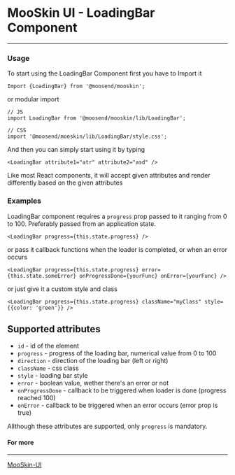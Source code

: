 # MooSkin UI - LoadingBar Component

___

### Usage

To start using the LoadingBar Component first you have to Import it

```
Import {LoadingBar} from '@moosend/mooskin';
```
or modular import
```
// JS
import LoadingBar from '@moosend/mooskin/lib/LoadingBar';

// CSS
import '@moosend/mooskin/lib/LoadingBar/style.css';
```

And then you can simply start using it by typing

```
<LoadingBar attribute1="atr" attribute2="asd" />
```

Like most React components, it will accept given attributes and render differently based on the given attributes

### Examples

LoadingBar component requires a `progress` prop passed to it ranging from 0 to 100. Preferably passed from an application state.

```
<LoadingBar progress={this.state.progress} />
```

or pass it callback functions when the loader is completed, or when an error occurs

```
<LoadingBar progress={this.state.progress} error={this.state.someError} onProgressDone={yourFunc} onError={yourFunc} />
```

or just give it a custom style and class

```
<LoadingBar progress={this.state.progress} className="myClass" style={{color: 'green'}} />
```

<div class="playground-doc">

## Supported attributes

* `id` - id of the element
* `progress` - progress of the loading bar, numerical value from 0 to 100
* `direction` - direction of the loading bar (left or right)
* `className` - css class
* `style` - loading bar style
* `error` - boolean value, wether there's an error or not
* `onProgressDone` - callback to be triggered when loader is done (progress reached 100)
* `onError` - callback to be triggered when an error occurs (error prop is true)

</div>

Allthough these attributes are supported, only `progress` is mandatory.


#### For more

___

[MooSkin-UI](https://github.com/moosend/mooskin-ui)